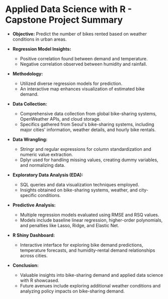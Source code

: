 # **Applied Data Science with R - Capstone Project Summary**

- **Objective:** Predict the number of bikes rented based on weather conditions in urban areas.

- **Regression Model Insights:**
  - Positive correlation found between demand and temperature.
  - Negative correlation observed between humidity and rainfall.

- **Methodology:**
  - Utilized diverse regression models for prediction.
  - An interactive map enhances visualization of estimated bike demand.

- **Data Collection:**
  - Comprehensive data collection from global bike-sharing systems, OpenWeather APIs, and cloud storage.
  - Specifics gathered from Seoul's bike-sharing systems, including major cities' information, weather details, and hourly bike rentals.

- **Data Wrangling:**
  - Stringr and regular expressions for column standardization and numeric value extraction.
  - Dplyr used for handling missing values, creating dummy variables, and normalizing data.

- **Exploratory Data Analysis (EDA):**
  - SQL queries and data visualization techniques employed.
  - Insights obtained on bike-sharing systems, weather, and city-specific conditions.

- **Predictive Analysis:**
  - Multiple regression models evaluated using RMSE and RSQ values.
  - Models include baseline linear regression, higher-order polynomials, and penalties like Lasso, Ridge, and Elastic Net.

- **R Shiny Dashboard:**
  - Interactive interface for exploring bike demand predictions, temperature forecasts, and humidity-rental demand relationships across cities.

- **Conclusion:**
  - Valuable insights into bike-sharing demand and applied data science with R showcased.
  - Future avenues include exploring additional weather conditions and analyzing policy impacts on bike-sharing demand.

